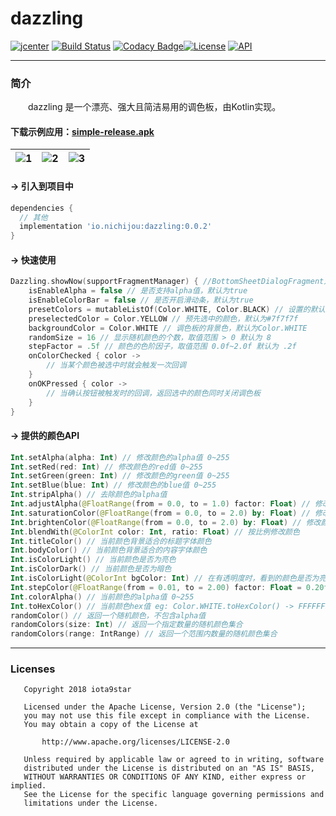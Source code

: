 # dazzling
[![jcenter](https://api.bintray.com/packages/iota9star/nichijou/dazzling/images/download.svg)](https://bintray.com/iota9star/nichijou/dazzling/_latestVersion) [![Build Status](https://travis-ci.org/iota9star/dazzling-android-kt.svg?branch=master)](https://travis-ci.org/iota9star/dazzling-android-kt) [![Codacy Badge](https://api.codacy.com/project/badge/Grade/8a916e4e09e04bea8bc7a3b439e673ed)](https://www.codacy.com/app/iota9star/dazzling-android-kt?utm_source=github.com&amp;utm_medium=referral&amp;utm_content=iota9star/dazzling-android-kt&amp;utm_campaign=Badge_Grade)[![License](https://img.shields.io/hexpm/l/plug.svg)](https://www.apache.org/licenses/LICENSE-2.0.html) [![API](https://img.shields.io/badge/API-16%2B-green.svg?style=flat)](https://android-arsenal.com/api?level=16)

----
### 简介
&emsp;&emsp;dazzling 是一个漂亮、强大且简洁易用的调色板，由Kotlin实现。
#### 下载示例应用：[simple-release.apk](https://github.com/iota9star/dazzling-android-kt/raw/master/simple/release/simple-release.apk "simple-release.apk")
| ![1](https://github.com/iota9star/dazzling-android-kt/blob/master/simple/release/1.png "1") | ![2](https://github.com/iota9star/dazzling-android-kt/blob/master/simple/release/2.png "2") | ![3](https://github.com/iota9star/dazzling-android-kt/blob/master/simple/release/3.png "3") |
| :------: | :------: | :------: |
#### -> 引入到项目中
``` gradle
dependencies {
  // 其他
  implementation 'io.nichijou:dazzling:0.0.2'
}
```
#### -> 快速使用
``` kotlin
Dazzling.showNow(supportFragmentManager) { //BottomSheetDialogFragment对应的三个show方法
    isEnableAlpha = false // 是否支持alpha值，默认为true
    isEnableColorBar = false // 是否开启滑动条，默认为true
    presetColors = mutableListOf(Color.WHITE, Color.BLACK) // 设置的默认颜色，默认显示随机色
    preselectedColor = Color.YELLOW // 预先选中的颜色，默认为#7f7f7f
    backgroundColor = Color.WHITE // 调色板的背景色，默认为Color.WHITE
    randomSize = 16 // 显示随机颜色的个数，取值范围 > 0 默认为 8
    stepFactor = .5f // 颜色的色阶因子，取值范围 0.0f~2.0f 默认为 .2f
    onColorChecked { color ->
        // 当某个颜色被选中时就会触发一次回调
    }
    onOKPressed { color ->
        // 当确认按钮被触发时的回调，返回选中的颜色同时关闭调色板
    }
}
```
#### -> 提供的颜色API
``` kotlin
Int.setAlpha(alpha: Int) // 修改颜色的alpha值 0~255
Int.setRed(red: Int) // 修改颜色的red值 0~255
Int.setGreen(green: Int) // 修改颜色的green值 0~255
Int.setBlue(blue: Int) // 修改颜色的blue值 0~255
Int.stripAlpha() // 去除颜色的alpha值
Int.adjustAlpha(@FloatRange(from = 0.0, to = 1.0) factor: Float) // 修改颜色的alpha值 0.0~1.0
Int.saturationColor(@FloatRange(from = 0.0, to = 2.0) by: Float) // 修改颜色的饱和度
Int.brightenColor(@FloatRange(from = 0.0, to = 2.0) by: Float) // 修改颜色的亮度
Int.blendWith(@ColorInt color: Int, ratio: Float) // 按比例修改颜色
Int.titleColor() // 当前颜色背景适合的标题字体颜色
Int.bodyColor() // 当前颜色背景适合的内容字体颜色
Int.isColorLight() // 当前颜色是否为亮色
Int.isColorDark() // 当前颜色是否为暗色
Int.isColorLight(@ColorInt bgColor: Int) // 在有透明度时，看到的颜色是否为亮色
Int.stepColor(@FloatRange(from = 0.01, to = 2.00) factor: Float = 0.20f) // 返回颜色的色阶 0.01~2.00
Int.colorAlpha() // 当前颜色的alpha值 0~255
Int.toHexColor() // 当前颜色hex值 eg: Color.WHITE.toHexColor() -> FFFFFFFF
randomColor() // 返回一个随机颜色，不包含alpha值
randomColors(size: Int) // 返回一个指定数量的随机颜色集合
randomColors(range: IntRange) // 返回一个范围内数量的随机颜色集合
```
----
### Licenses
``` plain
   Copyright 2018 iota9star

   Licensed under the Apache License, Version 2.0 (the "License");
   you may not use this file except in compliance with the License.
   You may obtain a copy of the License at

       http://www.apache.org/licenses/LICENSE-2.0

   Unless required by applicable law or agreed to in writing, software
   distributed under the License is distributed on an "AS IS" BASIS,
   WITHOUT WARRANTIES OR CONDITIONS OF ANY KIND, either express or implied.
   See the License for the specific language governing permissions and
   limitations under the License.
```